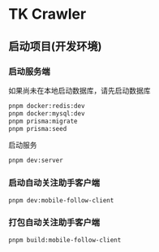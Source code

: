 # TK Crawler

## 启动项目(开发环境)

### 启动服务端

如果尚未在本地启动数据库，请先启动数据库

```bash
pnpm docker:redis:dev
pnpm docker:mysql:dev
pnpm prisma:migrate
pnpm prisma:seed
```

启动服务

```bash
pnpm dev:server
```

### 启动自动关注助手客户端

```bash
pnpm dev:mobile-follow-client
```

### 打包自动关注助手客户端

```bash
pnpm build:mobile-follow-client
```
